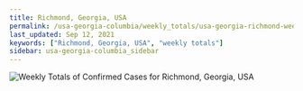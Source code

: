 ```yaml
---
title: Richmond, Georgia, USA
permalink: /usa-georgia-columbia/weekly_totals/usa-georgia-richmond-weekly_totals.html
last_updated: Sep 12, 2021
keywords: ["Richmond, Georgia, USA", "weekly totals"]
sidebar: usa-georgia-columbia_sidebar
---
```


![Weekly Totals of Confirmed Cases for Richmond, Georgia, USA](/covid_tracker/images/graphs/usa-georgia-richmond-weekly_totals_graph.png)
